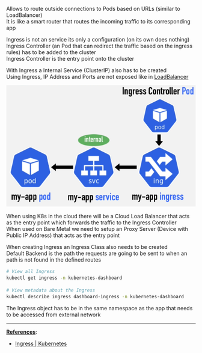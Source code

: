 Allows to route outside connections to Pods based on URLs (similar to LoadBalancer)  
It is like a smart router that routes the incoming traffic to its corresponding app

Ingress is not an service its only a configuration (on its own does nothing)  
Ingress Controller (an Pod that can redirect the traffic based on the ingress rules) has to be added to the cluster  
Ingress Controller is the entry point onto the cluster

With Ingress a Internal Service (ClusterIP) also has to be created  
Using Ingress, IP Address and Ports are not exposed like in [LoadBalancer](Kubernetes%20Services.md#load-balancer)

![Ingress Controller|400](../images/ingress_controller.png)

When using K8s in the cloud there will be a Cloud Load Balancer that acts as the entry point which forwards the traffic to the Ingress Controller  
When used on Bare Metal we need to setup an Proxy Server (Device with Public IP Address) that acts as the entry point

When creating Ingress an Ingress Class also needs to be created  
Default Backend is the path the requests are going to be sent to when an path is not found in the defined routes

````bash
# View all Ingress
kubectl get ingress -n kubernetes-dashboard

# View metadata about the Ingress
kubectl describe ingress dashboard-ingress -n kubernetes-dashboard
````

The Ingress object has to be in the same namespace as the app that needs to be accessed from external network

---

**<u>References</u>**:

* [Ingress | Kubernetes](https://kubernetes.io/docs/concepts/services-networking/ingress/)
